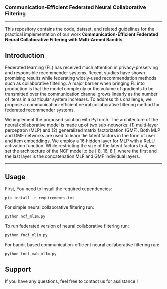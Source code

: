 ### Communication-Efficient Federated Neural Collaborative Filtering
___

This repository contains the code, dataset, and related guidelines for the practical implementation of our work **Communication-Efficient Federated Neural Collaborative Filtering with Multi-Armed Bandits**. 

## Introduction
Federated learning (FL) has received much attention in privacy-preserving and responsible recommender systems. Recent studies have shown promising results while federating widely-used recommendation methods such as collaborative filtering. A major barrier when bringing FL into production is that the model complexity or the volume of gradients to be transmitted over the communication channel grows linearly as the number of items in a particular system increases. To address this challenge, we propose a communication-efficient neural collaborative filtering method for federated recommender systems. 

We implement the proposed solution with PyTorch. The architecture of the neural collaborative model is made up of two sub-networks: (1) multi-layer perceptron (MLP) and (2) generalized matrix factorization (GMF). Both MLP and GMF networks are used to learn the latent factors in the form of user and item embeddings. We employ a 16-hidden layer for MLP with a ReLU activation function. While restricting the size of the latent factors to 4, we set the architecture of the NCF model to be [ 8, 16, 8 ], where the first and the last layer is the concatenation MLP and GMF individual layers. 
___

## Usage
First, You need to install the required dependencies:  
```
pip install -r requirements.txt 
```


For simple neural collaborative filtering run: 
```bash
python ncf_ml1m.py 
```
To run federated version of neural collaborative filtering run: 
```bash
python fncf_ml1m.py 
```
For bandit based communication-efficient neural collaborative filtering run: 
```bash
python fncf_mab_ml1m.py 
```
## Support
If you have any questions, feel free to contact us for assistance ! 
